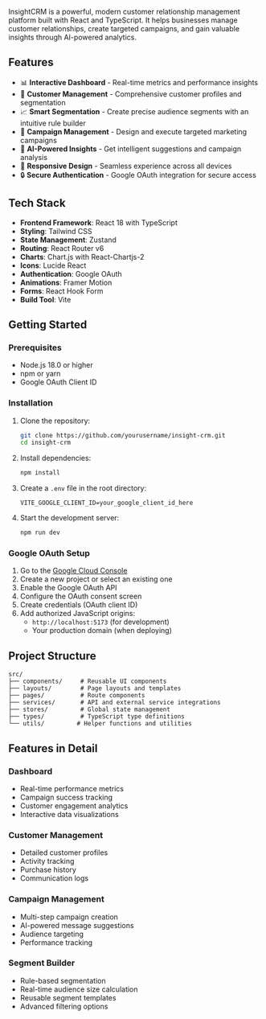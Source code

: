 InsightCRM is a powerful, modern customer relationship management platform built with React and TypeScript. It helps businesses manage customer relationships, create targeted campaigns, and gain valuable insights through AI-powered analytics.

## Features

- 📊 **Interactive Dashboard** - Real-time metrics and performance insights
- 👥 **Customer Management** - Comprehensive customer profiles and segmentation
- 📈 **Smart Segmentation** - Create precise audience segments with an intuitive rule builder
- 📧 **Campaign Management** - Design and execute targeted marketing campaigns
- 🤖 **AI-Powered Insights** - Get intelligent suggestions and campaign analysis
- 📱 **Responsive Design** - Seamless experience across all devices
- 🔒 **Secure Authentication** - Google OAuth integration for secure access

## Tech Stack

- **Frontend Framework**: React 18 with TypeScript
- **Styling**: Tailwind CSS
- **State Management**: Zustand
- **Routing**: React Router v6
- **Charts**: Chart.js with React-Chartjs-2
- **Icons**: Lucide React
- **Authentication**: Google OAuth
- **Animations**: Framer Motion
- **Forms**: React Hook Form
- **Build Tool**: Vite

## Getting Started

### Prerequisites

- Node.js 18.0 or higher
- npm or yarn
- Google OAuth Client ID

### Installation

1. Clone the repository:
   ```bash
   git clone https://github.com/yourusername/insight-crm.git
   cd insight-crm
   ```

2. Install dependencies:
   ```bash
   npm install
   ```

3. Create a `.env` file in the root directory:
   ```env
   VITE_GOOGLE_CLIENT_ID=your_google_client_id_here
   ```

4. Start the development server:
   ```bash
   npm run dev
   ```

### Google OAuth Setup

1. Go to the [Google Cloud Console](https://console.cloud.google.com/)
2. Create a new project or select an existing one
3. Enable the Google OAuth API
4. Configure the OAuth consent screen
5. Create credentials (OAuth client ID)
6. Add authorized JavaScript origins:
   - `http://localhost:5173` (for development)
   - Your production domain (when deploying)

## Project Structure

```
src/
├── components/     # Reusable UI components
├── layouts/        # Page layouts and templates
├── pages/          # Route components
├── services/       # API and external service integrations
├── stores/         # Global state management
├── types/          # TypeScript type definitions
└── utils/         # Helper functions and utilities
```

## Features in Detail

### Dashboard
- Real-time performance metrics
- Campaign success tracking
- Customer engagement analytics
- Interactive data visualizations

### Customer Management
- Detailed customer profiles
- Activity tracking
- Purchase history
- Communication logs

### Campaign Management
- Multi-step campaign creation
- AI-powered message suggestions
- Audience targeting
- Performance tracking

### Segment Builder
- Rule-based segmentation
- Real-time audience size calculation
- Reusable segment templates
- Advanced filtering options
